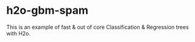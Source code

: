 # h2o-gbm-spam

This is an example of fast & out of core Classification & Regression trees with H2o.
